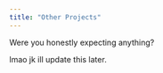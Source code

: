 ```yaml
---
title: "Other Projects"
---
```


Were you honestly expecting anything?

lmao jk ill update this later.